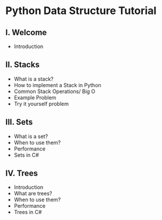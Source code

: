 # Python Data Structure Tutorial

## I. Welcome
* Introduction

## II. Stacks
* What is a stack?
* How to implement a Stack in Python
* Common Stack Operations/ Big O
* Example Problem
* Try it yourself problem
 
## III. Sets
* What is a set?
* When to use them?
* Performance
* Sets in C#

## IV. Trees
* Introduction
* What are trees?
* When to use them?
* Performance
* Trees in C#
